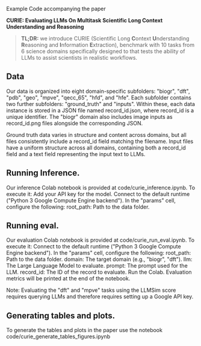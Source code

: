 
Example Code accompanying the paper

**CURIE: Evaluating LLMs On Multitask Scientific Long Context Understanding and Reasoning**

> **TL;DR:** we introduce CURIE (Scientific Long **C**ontext **U**nderstanding **R**easoning and **I**nformation **E**xtraction), benchmark with 10 tasks from 6 science domains specifically designed to that tests the ability of LLMs to assist scientists in realistic workflows.

## Data
Our data is organized into eight domain-specific subfolders: "biogr", "dft", "pdb", "geo", "mpve", "qecc_65", "hfd", and "hfe".  Each subfolder contains two further subfolders: "ground_truth" and "inputs".  Within these, each data instance is stored in a JSON file named record_id.json, where record_id is a unique identifier. The "biogr" domain also includes image inputs as record_id.png files alongside the corresponding JSON.

Ground truth data varies in structure and content across domains, but all files consistently include a record_id field matching the filename.  Input files have a uniform structure across all domains, containing both a record_id field and a text field representing the input text to LLMs.

## Running Inference.
Our inference Colab notebook is provided at code/curie_inference.ipynb.
To execute it:
Add your API key for the model.
Connect to the default runtime ("Python 3 Google Compute Engine backend").
In the "params" cell, configure the following:
root_path: Path to the data folder.


## Running eval.
Our evaluation Colab notebook is provided at code/curie_run_eval.ipynb. To execute it:
Connect to the default runtime ("Python 3 Google Compute Engine backend").
In the "params" cell, configure the following:
root_path: Path to the data folder.
domain: The target domain (e.g., "biogr", "dft").
llm: The Large Language Model to evaluate.
prompt: The prompt used for the LLM.
record_id: The ID of the record to evaluate.
Run the Colab.  Evaluation metrics will be printed at the end of the notebook.

Note: Evaluating the "dft" and "mpve" tasks using the LLMSim score requires querying LLMs and therefore requires setting up a Google API key.


## Generating tables and plots.

To generate the tables and plots in the paper use the notebook code/curie_generate_tables_figures.ipynb

